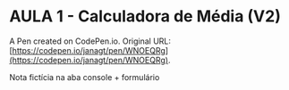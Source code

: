 # AULA 1 - Calculadora de Média (V2)

A Pen created on CodePen.io. Original URL: [https://codepen.io/janagt/pen/WNOEQRg](https://codepen.io/janagt/pen/WNOEQRg).

Nota fictícia na aba console + formulário

